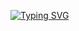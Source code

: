 [![Typing SVG](https://readme-typing-svg.demolab.com?font=Fira+Code&pause=1000&center=true&width=435&lines=Hi+there!+It's+been+a+while+%F0%9F%99%8B%E2%80%8D%E2%99%82%EF%B8%8F)](https://git.io/typing-svg)
